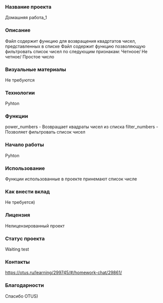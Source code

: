 ### Название проекта
Домашняя работа_1

### Описание
Файл содержит функцию для возвращения квадртатов чисел, представленных в списке
Файл содержит функцию позволяющую фильтровать список чисел по следующим признакам: Четноое/ Не четное/ Простое число 

### Визуальные материалы
Не требуются
### Технологии
Pyhton
### Функции
power_numbers - Возвращает квадраты чисел из списка
filter_numbers - Позволяет фильтровать список чисел 
### Начало работы
Pyhton
### Использование
Функции использованные в проекте принемают список числе 
### Как внести вклад
Не требуется)
### Лицензия
Нелицензированный проект 
### Статус проекта
Waiting test
### Контакты
https://otus.ru/learning/299745/#/homework-chat/29861/
### Благодарности
Спасибо OTUS)